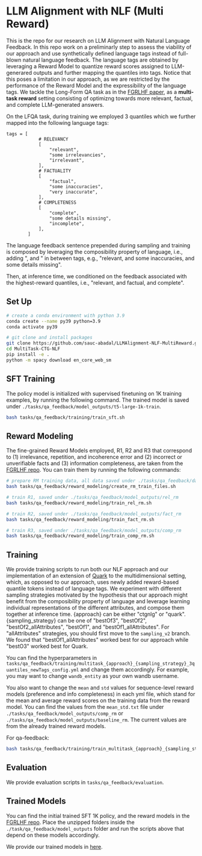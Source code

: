 # LLM Alignment with NLF (Multi Reward)

This is the repo for our research on LLM Alignment with Natural Language Feedback. In this repo work on a preliminarly step to assess the viability of our approach and use synthetically defined language tags instead of full-blown natural language feedback. The language tags are obtained by leveraging a Reward Model to quantize reward scores assigned to LLM-generared outputs and further mapping the quantiles into tags. Notice that this poses a limitation in our approach, as we are restricted by the performance of the Reward Model and the expressibility of the language tags. We tackle the Long-Form QA task as in the [FGRLHF paper](https://arxiv.org/pdf/2306.01693.pdf), as a **multi-task reward** setting consisting of optimizng towards more relevant, factual, and complete LLM-generated answers.

On the LFQA task, during training we employed 3 quantiles which we further mapped into the following language tags:

```
tags = [
            # RELEVANCY
            [
                "relevant",
                "some irrelevancies",
                "irrelevant",
            ],
            # FACTUALITY
            [
                "factual",
                "some inaccuracies",
                "very inaccurate",
            ],
            # COMPLETENESS
            [
                "complete",
                "some details missing",
                "incomplete",
            ],
        ]
```
The language feedback sentence prepended during sampling and training is composed by leveraging the composibility property of language, i.e., adding ", and " in between tags, e.g., "relevant, and some inaccuracies, and some details missing".

Then, at inference time, we conditioned on the feedback associated with the highest-reward quantiles, i.e., "relevant, and factual, and complete".

## Set Up
```bash
# create a conda environment with python 3.9
conda create --name py39 python=3.9
conda activate py39 

# git clone and install packages
git clone https://github.com/sauc-abadal/LLMAlignment-NLF-MultiReward.git
cd MultiTask-CTG-NLF
pip install -e .
python -m spacy download en_core_web_sm
```

## SFT Training
The policy model is initialized with supervised finetuning on 1K training examples, by running the following command. The trained model is saved under `./tasks/qa_feedback/model_outputs/t5-large-1k-train`.

```bash
bash tasks/qa_feedback/training/train_sft.sh
```

## Reward Modeling
The fine-grained Reward Models employed, R1, R2 and R3 that correspond to (1) irrelevance, repetition, and incoherence error and (2) incorrect or unverifiable facts and (3) information completeness, are taken from the [FGRLHF repo](https://github.com/allenai/FineGrainedRLHF). You can train them by running the following commands:

```bash
# prepare RM training data, all data saved under ./tasks/qa_feedback/data
bash tasks/qa_feedback/reward_modeling/create_rm_train_files.sh

# train R1, saved under ./tasks/qa_feedback/model_outputs/rel_rm
bash tasks/qa_feedback/reward_modeling/train_rel_rm.sh

# train R2, saved under ./tasks/qa_feedback/model_outputs/fact_rm
bash tasks/qa_feedback/reward_modeling/train_fact_rm.sh

# train R3, saved under ./tasks/qa_feedback/model_outputs/comp_rm
bash tasks/qa_feedback/reward_modeling/train_comp_rm.sh
```

## Training
We provide training scripts to run both our NLF approach and our implementation of an extension of [Quark](https://github.com/GXimingLu/Quark) to the multidimensional setting, which, as opposed to our approach, uses newly added reward-based quantile tokens instead of language tags. We experiment with different sampling strategies motivated by the hypothesis that our approach might benefit from the composibility property of language and leverage learning individual representations of the different attributes, and compose them together at inference time. {approach} can be either "ctgnlg" or "quark". {sampling_strategy} can be one of "bestOf3", "bestOf2", "bestOf2_allAttributes", "bestOf1", and "bestOf1_allAttributes". For "allAttributes" strategies, you should first move to the `sampling_v2` branch. We found that "bestOf1_allAttributes" worked best for our approach while "bestO3" worked best for Quark.

You can find the hyperparameters in  `tasks/qa_feedback/training/multitask_{approach}_{sampling_strategy}_3quantiles_newTags_config.yml` and change them accordingly. For example, you may want to change `wandb_entity` as your own wandb username. 

You also want to change the `mean` and `std` values for sequence-level reward models (preference and info completeness) in each yml file, which stand for the mean and average reward scores on the training data from the reward model. You can find the values from the `mean_std.txt` file under `./tasks/qa_feedback/model_outputs/comp_rm` or `./tasks/qa_feedback/model_outputs/baseline_rm`. The current values are from the already trained reward models.

For qa-feedback:
```bash
bash tasks/qa_feedback/training/train_multitask_{approach}_{sampling_strategy}_3quantiles_newTags.sh --config tasks/qa_feedback/training/multitask_{approach}_{sampling_strategy}_3quantiles_newTags_config.yml
```

## Evaluation
We provide evaluation scripts in `tasks/qa_feedback/evaluation`.

## Trained Models

You can find the initial trained SFT 1K policy, and the reward models in the [FGRLHF repo](https://github.com/allenai/FineGrainedRLHF). Place the unzipped folders inside the `./task/qa_feedback/model_outputs` folder and run the scripts above that depend on these models accordingly. 

We provide our trained models in [here](link).
